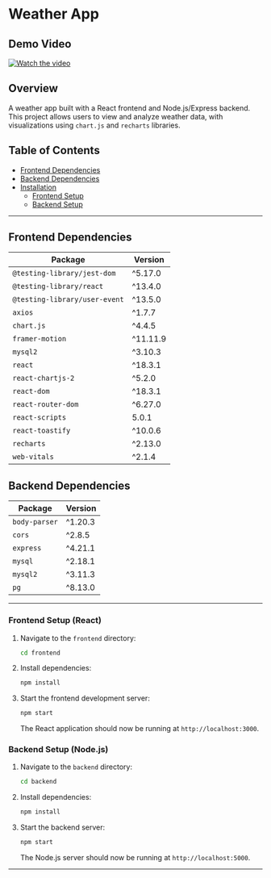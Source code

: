 # Weather App
## Demo Video
[![Watch the video](https://img.youtube.com/vi/0178ZuVVRfg/hqdefault.jpg
)](https://youtu.be/0178ZuVVRfg)

## Overview
A weather app built with a React frontend and Node.js/Express backend. This project allows users to view and analyze weather data, with visualizations using `chart.js` and `recharts` libraries. 

## Table of Contents
- [Frontend Dependencies](#frontend-dependencies)
- [Backend Dependencies](#backend-dependencies)
- [Installation](#installation)
  - [Frontend Setup](#frontend-setup)
  - [Backend Setup](#backend-setup)

---

## Frontend Dependencies

| Package                   | Version |
| ------------------------- | ------- |
| `@testing-library/jest-dom` | ^5.17.0 |
| `@testing-library/react`  | ^13.4.0 |
| `@testing-library/user-event` | ^13.5.0 |
| `axios`                   | ^1.7.7 |
| `chart.js`                | ^4.4.5 |
| `framer-motion`           | ^11.11.9 |
| `mysql2`                  | ^3.10.3 |
| `react`                   | ^18.3.1 |
| `react-chartjs-2`         | ^5.2.0 |
| `react-dom`               | ^18.3.1 |
| `react-router-dom`        | ^6.27.0 |
| `react-scripts`           | 5.0.1 |
| `react-toastify`          | ^10.0.6 |
| `recharts`                | ^2.13.0 |
| `web-vitals`              | ^2.1.4 |

## Backend Dependencies

| Package       | Version |
| ------------- | ------- |
| `body-parser` | ^1.20.3 |
| `cors`        | ^2.8.5 |
| `express`     | ^4.21.1 |
| `mysql`       | ^2.18.1 |
| `mysql2`      | ^3.11.3 |
| `pg`          | ^8.13.0 |

---

### Frontend Setup (React)

1. Navigate to the `frontend` directory:
    ```bash
    cd frontend
    ```

2. Install dependencies:
    ```bash
    npm install
    ```

3. Start the frontend development server:
    ```bash
    npm start
    ```

   The React application should now be running at `http://localhost:3000`.

### Backend Setup (Node.js)

1. Navigate to the `backend` directory:
    ```bash
    cd backend
    ```

2. Install dependencies:
    ```bash
    npm install
    ```

3. Start the backend server:
    ```bash
    npm start
    ```

   The Node.js server should now be running at `http://localhost:5000`.

---
